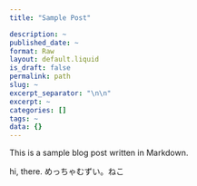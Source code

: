 ```yaml
---
title: "Sample Post"

description: ~
published_date: ~
format: Raw
layout: default.liquid
is_draft: false
permalink: path
slug: ~
excerpt_separator: "\n\n"
excerpt: ~
categories: []
tags: ~
data: {}
---
```


This is a sample blog post written in Markdown.

hi, there.
めっちゃむずい。ねこ
